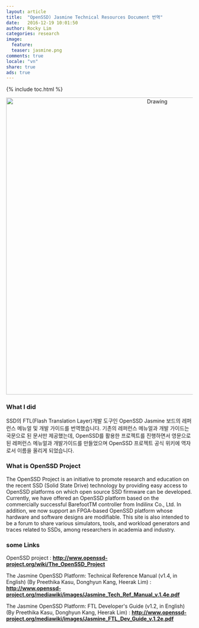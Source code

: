 ```yaml
---
layout: article
title:  "OpenSSD) Jasmine Technical Resources Document 번역"
date:   2016-12-19 10:01:50
author: Rocky Lim
categories: research
image:
  feature:
  teaser: jasmine.png
comments: true
locale: "vn"
share: true
ads: true
---
```


{% include toc.html %}



<p style="text-align: center;">
	<img src="{{ site.url }}/images/jasmine.png" alt="Drawing" style="width: 800px;"/>
</p>

### What I did
SSD의 FTL(Flash Translation Layer)개발 도구인 OpenSSD Jasmine 보드의 레퍼런스 메뉴얼 및 개발 가이드를 번역했습니다. 기존의 레퍼런스 메뉴얼과 개발 가이드는 국문으로 된 문서만 제공했는데, OpenSSD를 활용한 프로젝트를 진행하면서 영문으로 된 레퍼런스 메뉴얼과 개발가이드를 만들었으며  OpenSSD 프로젝트 공식 위키에 역자로서 이름을 올리게 되었습니다.

### What is OpenSSD Project
The OpenSSD Project is an initiative to promote research and education on the recent SSD (Solid State Drive) technology by providing easy access to OpenSSD platforms on which open source SSD firmware can be developed. Currently, we have offered an OpenSSD platform based on the commercially successful BarefootTM controller from Indilinx Co., Ltd. In addition, we now support an FPGA-based OpenSSD platform whose hardware and software designs are modifiable. This site is also intended to be a forum to share various simulators, tools, and workload generators and traces related to SSDs, among researchers in academia and industry.

### some Links
OpenSSD project :
**<http://www.openssd-project.org/wiki/The_OpenSSD_Project>**
 
The Jasmine OpenSSD Platform: Technical Reference Manual (v1.4, in English) (By Preethika Kasu, Donghyun Kang, Heerak Lim) :
**<http://www.openssd-project.org/mediawiki/images/Jasmine_Tech_Ref_Manual_v.1.4e.pdf>**
 
The Jasmine OpenSSD Platform: FTL Developer's Guide (v1.2, in English) (By Preethika Kasu, Donghyun Kang, Heerak Lim) :
**<http://www.openssd-project.org/mediawiki/images/Jasmine_FTL_Dev_Guide_v.1.2e.pdf>**